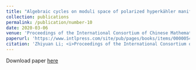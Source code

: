```yaml
---
title: "Algebraic cycles on moduli space of polarized hyperkähler manifolds"
collection: publications
permalink: /publication/number-10
date: 2020-03-06
venue: 'Proceedings of the International Consortium of Chinese Mathematicians 2017, 19–49. International Press, Boston, MA'
paperurl: 'https://www.intlpress.com/site/pub/pages/books/items/00000547/index.php'
citation: 'Zhiyuan Li; <i>Proceedings of the International Consortium of Chinese Mathematicians 2017</i>, 19–49. International Press, Boston, MA (2020).'
---
```


Download paper [here](https://www.intlpress.com/site/pub/pages/books/items/00000547/index.php)
